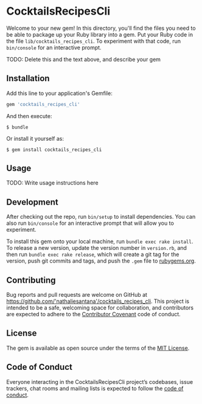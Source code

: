 # CocktailsRecipesCli

Welcome to your new gem! In this directory, you'll find the files you need to be able to package up your Ruby library into a gem. Put your Ruby code in the file `lib/cocktails_recipes_cli`. To experiment with that code, run `bin/console` for an interactive prompt.

TODO: Delete this and the text above, and describe your gem

## Installation

Add this line to your application's Gemfile:

```ruby
gem 'cocktails_recipes_cli'
```

And then execute:

    $ bundle

Or install it yourself as:

    $ gem install cocktails_recipes_cli

## Usage

TODO: Write usage instructions here

## Development

After checking out the repo, run `bin/setup` to install dependencies. You can also run `bin/console` for an interactive prompt that will allow you to experiment.

To install this gem onto your local machine, run `bundle exec rake install`. To release a new version, update the version number in `version.rb`, and then run `bundle exec rake release`, which will create a git tag for the version, push git commits and tags, and push the `.gem` file to [rubygems.org](https://rubygems.org).

## Contributing

Bug reports and pull requests are welcome on GitHub at https://github.com/'nathaliesantana'/cocktails_recipes_cli. This project is intended to be a safe, welcoming space for collaboration, and contributors are expected to adhere to the [Contributor Covenant](http://contributor-covenant.org) code of conduct.

## License

The gem is available as open source under the terms of the [MIT License](https://opensource.org/licenses/MIT).

## Code of Conduct

Everyone interacting in the CocktailsRecipesCli project’s codebases, issue trackers, chat rooms and mailing lists is expected to follow the [code of conduct](https://github.com/'nathaliesantana'/cocktails_recipes_cli/blob/master/CODE_OF_CONDUCT.md).
